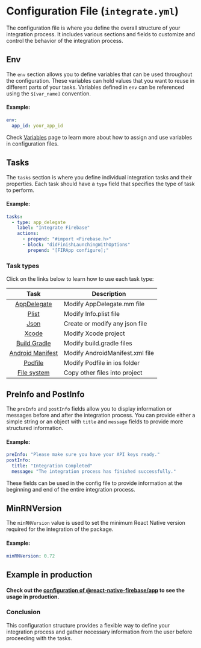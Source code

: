 Configuration File (`integrate.yml`)
==================

The configuration file is where you define the overall structure of your integration process. It includes various sections and fields to customize and control the behavior of the integration process.

Env
---

The `env` section allows you to define variables that can be used throughout the configuration. These variables can hold values that you want to reuse in different parts of your tasks. Variables defined in `env` can be referenced using the `$[var_name]` convention.

#### Example:

```yaml
env:
  app_id: your_app_id
```
Check [Variables](VARIABLES.md) page to learn more about how to assign and use variables in configuration files.

Tasks
-----

The `tasks` section is where you define individual integration tasks and their properties. Each task should have a `type` field that specifies the type of task to perform.

#### Example:

```yaml
tasks:
  - type: app_delegate
    label: "Integrate Firebase"
    actions:
      - prepend: "#import <Firebase.h>"
      - block: "didFinishLaunchingWithOptions"
        prepend: "[FIRApp configure];"
```
### Task types

Click on the links below to learn how to use each task type:

|                   Task                    | Description                      |
|:-----------------------------------------:|----------------------------------|
|      [AppDelegate](APP_DELEGATE.md)       | Modify AppDelegate.mm file       |
|             [Plist](PLIST.md)             | Modify Info.plist file           |
|              [Json](JSON.md)              | Create or modify any json file   |
|             [Xcode](XCODE.md)             | Modify Xcode project             |
|      [Build Gradle](BUILD_GRADLE.md)      | Modify build.gradle files        |
|  [Android Manifest](ANDROID_MANIFEST.md)  | Modify AndroidManifest.xml file  |
|           [Podfile](PODFILE.md)           | Modify Podfile in ios folder     |
|           [File system](FS.md)            | Copy other files into project    |

PreInfo and PostInfo
--------------------

The `preInfo` and `postInfo` fields allow you to display information or messages before and after the integration process. You can provide either a simple string or an object with `title` and `message` fields to provide more structured information.

#### Example:

```yaml
preInfo: "Please make sure you have your API keys ready."
postInfo:
  title: "Integration Completed"
  message: "The integration process has finished successfully."
```

These fields can be used in the config file to provide information at the beginning and end of the entire integration process.

MinRNVersion
---

The `minRNVersion` value is used to set the minimum React Native version required for the integration of the package.

#### Example:

```yaml
minRNVersion: 0.72
```

Example in production
---------------------

#### Check out the [configuration of @react-native-firebase/app](https://github.com/murat-mehmet/react-native-integrate-configs/blob/main/packages/1/a/b/%40react-native-firebase/app/integrate.yml)  to see the usage in production.

### Conclusion

This configuration structure provides a flexible way to define your integration process and gather necessary information from the user before proceeding with the tasks.
